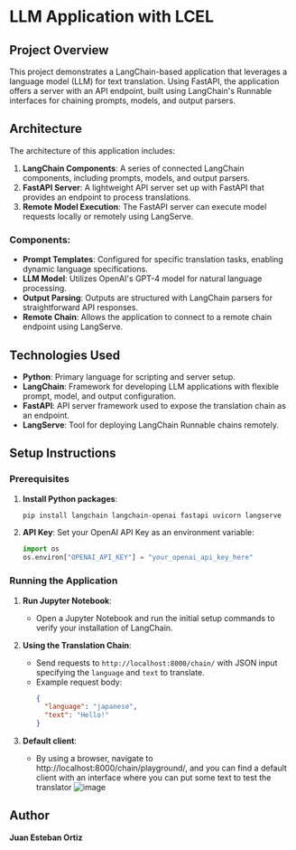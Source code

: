 # LLM Application with LCEL

## Project Overview
This project demonstrates a LangChain-based application that leverages a language model (LLM) for text translation. Using FastAPI, the application offers a server with an API endpoint, built using LangChain's Runnable interfaces for chaining prompts, models, and output parsers.

## Architecture
The architecture of this application includes:
1. **LangChain Components**: A series of connected LangChain components, including prompts, models, and output parsers.
2. **FastAPI Server**: A lightweight API server set up with FastAPI that provides an endpoint to process translations.
3. **Remote Model Execution**: The FastAPI server can execute model requests locally or remotely using LangServe.

### Components:
- **Prompt Templates**: Configured for specific translation tasks, enabling dynamic language specifications.
- **LLM Model**: Utilizes OpenAI's GPT-4 model for natural language processing.
- **Output Parsing**: Outputs are structured with LangChain parsers for straightforward API responses.
- **Remote Chain**: Allows the application to connect to a remote chain endpoint using LangServe.

## Technologies Used
- **Python**: Primary language for scripting and server setup.
- **LangChain**: Framework for developing LLM applications with flexible prompt, model, and output configuration.
- **FastAPI**: API server framework used to expose the translation chain as an endpoint.
- **LangServe**: Tool for deploying LangChain Runnable chains remotely.

## Setup Instructions
### Prerequisites
1. **Install Python packages**:
   ```bash
   pip install langchain langchain-openai fastapi uvicorn langserve
   ```

2. **API Key**: Set your OpenAI API Key as an environment variable:
   ```python
   import os
   os.environ["OPENAI_API_KEY"] = "your_openai_api_key_here"
   ```

### Running the Application
1. **Run Jupyter Notebook**:
   - Open a Jupyter Notebook and run the initial setup commands to verify your installation of LangChain.
   


2. **Using the Translation Chain**:
   - Send requests to `http://localhost:8000/chain/` with JSON input specifying the `language` and `text` to translate.
   - Example request body:
     ```json
     {
       "language": "japanese",
       "text": "Hello!"
     }
     ```
3. **Default client**:
    - By using a browser, navigate to http://localhost:8000/chain/playground/, and you can find a default client with an interface where you can put some text to test the translator
![image](https://github.com/user-attachments/assets/2610ea57-7d14-499e-9e93-fd1eb3317ff4)


## Author
**Juan Esteban Ortiz**
